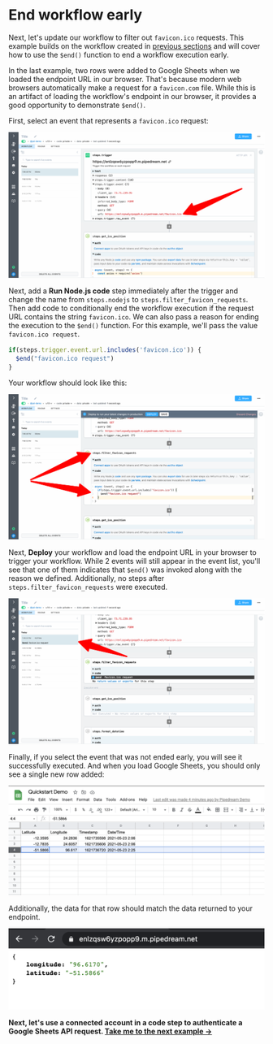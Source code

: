 # End workflow early

Next, let's update our workflow to filter out `favicon.ico` requests. This example builds on the workflow created in [previous sections](/quickstart/hello-world/) and will cover how to use the `$end()` function to end a workflow execution early.

In the last example, two rows were added to Google Sheets when we loaded the endpoint URL in our browser. That's because modern web browsers automatically make a request for a `favicon.com` file. While this is an artifact of loading the workflow's endpoint in our browser, it provides a good opportunity to demonstrate `$end()`.

First, select an event that represents a `favicon.ico` request:

![image-20210522191836155](./image-20210522191836155.png)

Next, add a **Run Node.js code** step immediately after the trigger and change the name from `steps.nodejs` to `steps.filter_favicon_requests`. Then add code to conditionally end the workflow execution if the request URL contains the string `favicon.ico`. We can also pass a reason for ending the execution to the `$end()` function. For this example, we'll pass the value `favicon.ico request`.

```javascript
if(steps.trigger.event.url.includes('favicon.ico')) {
  $end("favicon.ico request")
}
```

Your workflow should look like this:

![image-20210522192422418](./image-20210522192422418.png)

Next, **Deploy** your workflow and load the endpoint URL in your browser to trigger your workflow. While 2 events will still appear in the event list, you'll see that one of them indicates that `$end()` was invoked along with the reason we defined. Additionally, no steps after `steps.filter_favicon_requests` were executed.

![image-20210522192712379](./image-20210522192712379.png)

Finally, if you select the event that was not ended early, you will see it successfully executed. And when you load Google Sheets, you should only see a single new row added:

![image-20210522192945948](./image-20210522192945948.png)

Additionally, the data for that row should match the data returned to your endpoint.

![image-20210522192856091](./image-20210522192856091.png)

**Next, let's use a connected account in a code step to authenticate a Google Sheets API request. [Take me to the next example &rarr;](../use-managed-auth-in-code/)**
